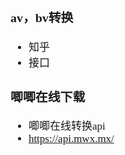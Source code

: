 <span  style="font-family: Simsun,serif; font-size: 17px; ">

### av，bv转换

- 知乎
- 接口

### 唧唧在线下载

- 唧唧在线转换api
- https://api.mwx.mx/

</span>